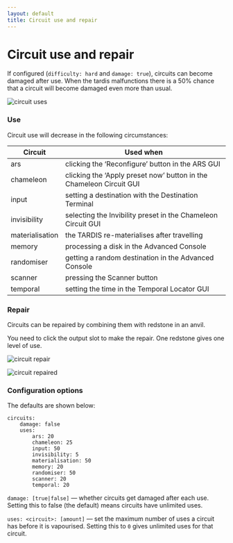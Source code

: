 ```yaml
---
layout: default
title: Circuit use and repair
---
```


# Circuit use and repair

If configured (`difficulty: hard` and `damage: true`), circuits can become damaged after use. When the tardis
malfunctions
there is a 50% chance that a circuit will become damaged even more than usual.

![circuit uses](images/docs/circuit_uses.jpg)

### Use

Circuit use will decrease in the following circumstances:

| Circuit         | Used when                                                           |
|-----------------|---------------------------------------------------------------------|
| ars             | clicking the ‘Reconfigure’ button in the ARS GUI                    |
| chameleon       | clicking the ‘Apply preset now’ button in the Chameleon Circuit GUI |
| input           | setting a destination with the Destination Terminal                 |
| invisibility    | selecting the Invibility preset in the Chameleon Circuit GUI        |
| materialisation | the TARDIS re-materialises after travelling                         |
| memory          | processing a disk in the Advanced Console                           |
| randomiser      | getting a random destination in the Advanced Console                |
| scanner         | pressing the Scanner button                                         |
| temporal        | setting the time in the Temporal Locator GUI                        |

### Repair

Circuits can be repaired by combining them with redstone in an anvil.

You need to click the output slot to make the repair. One redstone gives one level of use.

![circuit repair](images/docs/circuit_repair.jpg)

![circuit repaired](images/docs/circuit_repaired.jpg)

### Configuration options

The defaults are shown below:

    circuits:
        damage: false
        uses:
            ars: 20
            chameleon: 25
            input: 50
            invisibility: 5
            materialisation: 50
            memory: 20
            randomiser: 50
            scanner: 20
            temporal: 20

`damage: [true|false]` — whether circuits get damaged after each use. Setting this to false (the default) means circuits
have unlimited uses.

`uses: <circuit>: [amount]` — set the maximum number of uses a circuit has before it is vapourised. Setting this to `0`
gives unlimited uses for that circuit.
